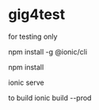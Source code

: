 # gig4test
for testing only




npm install -g @ionic/cli

npm install


ionic serve


to build 
ionic build --prod
